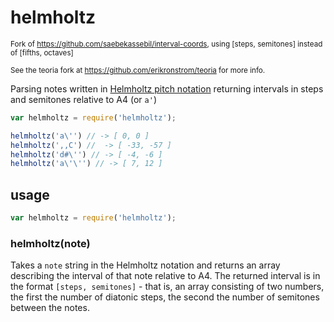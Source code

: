 # helmholtz

<small>Fork of https://github.com/saebekassebil/interval-coords,
using [steps, semitones] instead of [fifths, octaves]

See the teoria fork at https://github.com/erikronstrom/teoria for more info.</small>

Parsing notes written in
[Helmholtz pitch notation](http://en.wikipedia.org/wiki/Helmholtz_pitch_notation)
returning intervals in steps and semitones relative to A4 (or `a'`)

```js
var helmholtz = require('helmholtz');

helmholtz('a\'') // -> [ 0, 0 ]
helmholtz(',,C') //  -> [ -33, -57 ]
helmholtz('d#\'') // -> [ -4, -6 ]
helmholtz('a\'\'') // -> [ 7, 12 ]
```

## usage

```js
var helmholtz = require('helmholtz');
```

### helmholtz(note)

Takes a `note` string in the Helmholtz notation and returns an array
describing the interval of that note relative to A4. The returned interval is
in the format `[steps, semitones]` - that is, an array consisting of two
numbers, the first the number of diatonic steps, the second the number
of semitones between the notes.
